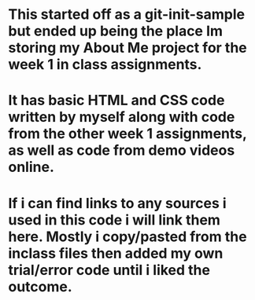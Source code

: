 # This started off as a git-init-sample but ended up being the place Im storing my About Me project for the week 1 in class assignments.
# It has basic HTML and CSS code written by myself along with code from the other week 1 assignments, as well as code from demo videos online. 
# If i can find links to any sources i used in this code i will link them here. Mostly i copy/pasted from the inclass files then added my own trial/error code until i liked the outcome.
